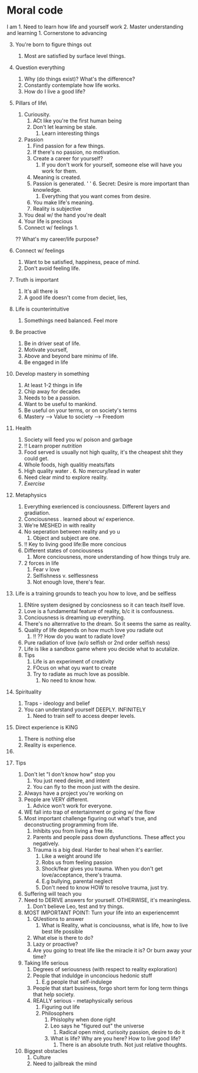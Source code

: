 # Moral code

I am 1. Need to learn how life and yourself work
2. Master understanding and learning
    1. Cornerstone to advancing


3. You're born to figure things out
    1. Most are satisfied  by surface level things.
4. Question everything
    1. Why (do things exist)? What's the difference?
    2. Constantly contemplate how life works.
    3. How do I live a good life?
5. Pillars of life\
    1. Curiousity.
        1. ACt like you're the first human being 
        2. Don't let learning be stale.
            1. Learn interesting things
    2. Passion
        1. Find passion for a few things.
        2. If there's no passion, no motivation.
        3. Create a career for yourself?
            1. If you don't work for yourself, someone else will have you work for them.
        4. Meaning is created.
        5. Passion is generated.
' '        6. Secret: Desire is more important than knowledge.
            1. Everything that you want comes from desire.
        7. You make life's meaning.
        8. Reality is subjective
    3. You deal w/ the hand you're dealt
    4. Your life is precious
    5. Connect w/ feelings
        1. 


    ?? What's my career/life purpose?


6. Connect w/ feelings
    1. Want to be satisfied, happiness, peace of mind.
    2. Don't avoid feeling life.
7. Truth is important
    1. It's all there is
    2. A good life doesn't come from deciet, lies, 
8. Life is counterintuitive
    1. Somethings need balanced. Feel more
9. Be proactive
    1. Be in driver seat of life.
    2. Motivate yourself, 
    3. Above and beyond bare minimu of life.
    4. Be engaged in life 
10. Develop mastery in something
    1. At least 1-2 things in life
    2. Chip away for decades
    3. Needs to be a passion.
    4. Want to be useful to mankind.
    5. Be useful on your terms, or on society's terms
    6. Mastery —> Value to society —> Freedom
11. Health
    1. Society will feed you w/ poison and garbage
    2. !! Learn proper *nutrition*
    3. Food served is usually not high quality, it's the cheapest shit they could get.
    4. Whole foods, high qualitiy meats/fats 
    5. High quality water
.    6. No mercury/lead in water
    7. Need clear mind to explore reality.
    8. *Exercise* 
12. Metaphysics
    1. Everything exerienced is conciousness. Different layers and gradiation. 
    2. Conciousness . learned about w/ experience.
    3. We're MESHED in with reality
    4. No seperation between reality and yo u
        1. Object and subject are one.
    5. !! Key to living good life:Be more concious
    6. Different states of conciousness
        1. More conciousness, more understanding of how things truly are.
    7. 2 forces in life
        1. Fear v love
        2. Selfishness v. selflessness
        3. Not enough love, there's fear.
13. Life is a training grounds to teach you how to love, and be selfless
    1. ENtire system designed by conciosness so it can teach itself love.
    2. Love is a fundamental feature of reality, b/c it is confousness.
    3. Conciousness is dreaming up everything.
    4. There's no alternrative to the dream. So it seems the same as reality.
    5. Quality of life depends on how much love you radiate out
        1. !! ?? How do you want to radiate love?
    6. Pure radiation of love (w/o selfish or 2nd order selfish ness)
    7. Life is like a sandbox game where you decide what to acutalize.
    8. Tips
        1. Life is an experiment of creativity
        2. FOcus on what oyu want to create
        3. Try to radiate as much love as possible. 
            1. No need to know how.
14. Spirituality
    1. Traps - ideology and belief
    2. You can understand yourself DEEPLY. INFINITELY
        1. Need to train self to access deeper levels.
15. Direct experience is KING
    1. There is nothing else
    2. Reality is experience.
16. 


1. Tips
    1. Don't let "I don't know how" stop you
        1. You just need desire, and intent
        2. You can fly to the moon just with the desire.
    2. Always have a project you're working on
    3. People are VERY different. 
        1. Advice won't work for everyone.
    4. WE fall into trap of entertainment or going w/ the flow 
    5. Most important challenge figuring out what's true, and deconstructing programming from life.
        1. Inhibits you from living a free life.
        2. Parents and people pass down dysfunctions. These affect you negatively.
        3. Trauma is a big deal. Harder to heal when it's earrlier.
            1. Like a weight around life
            2. Robs us from feeling passion
            3. Shock/fear gives you trauma. When you don't get love/acceptance, there's trauma.
            4. E.g bullying, parental neglect
            5. Don't need to know HOW to resolve trauma, just try.
    6. Suffering will teach you
    7. Need to DERIVE answers for yourself.  OTHERWISE,  it's meaningless.
        1. Don't believe Leo, test and try things.
    8. MOST IMPORTANT POINT: Turn your life into an experiencemnt
        1. QUestions to answer
            1. What is Reality, what is conciousnss, what is life, how to live best life possible
        2. What else is there to do?
        3. Lazy or proactive? 
        4. Are you going to treat life like the miracle it is? Or burn away your time?
    9. Taking life serious
        1. Degrees of seriousness (with respect to reality exploration)
        2. People that induldge in unconcious hedonic stuff
            1. E.g people that self-indulege
        3. People that start business, forgo short term for long term things that help society.
        4. REALLY serious - metaphysically serious
            1. Figuring out life
            2. Philosophers
                1. Phislophy when done right
                2. Leo says he "figured out" the universe
                    1. Radical open mind, curisoity passion, desire to do it
                3. What is life? Why are you here? How to live good life?
                    1. There is an absolute truth. Not just relative thoughts.
    10. Biggest obstacles
        1. Culture
        2. Need to jailbreak the mind

